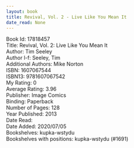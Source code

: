 ```yaml
---
layout: book
title: Revival, Vol. 2 - Live Like You Mean It
date_read: None
---
```


Book Id: 17818457<br />
Title: Revival, Vol. 2: Live Like You Mean It<br />
Author: Tim Seeley<br />
Author l-f: Seeley, Tim<br />
Additional Authors: Mike Norton<br />
ISBN: 1607067544<br />
ISBN13: 9781607067542<br />
My Rating: 0<br />
Average Rating: 3.96<br />
Publisher: Image Comics<br />
Binding: Paperback<br />
Number of Pages: 128<br />
Year Published: 2013<br />
Date Read: <br />
Date Added: 2020/07/05<br />
Bookshelves: kupka-wstydu<br />
Bookshelves with positions: kupka-wstydu (#1691)<br />

